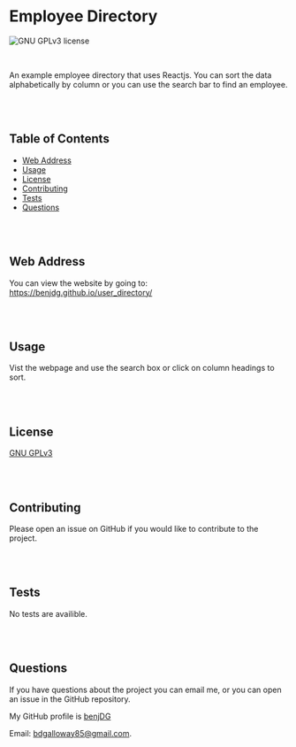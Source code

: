 
# Employee Directory

![GNU GPLv3 license](https://img.shields.io/badge/license-GNU%20GPLv3-brightgreen)

<br/>

An example employee directory that uses Reactjs.  You can sort the data alphabetically by column or you can use the search bar to find an employee.

<br/>
<br/>

## Table of Contents

* [Web Address](#Web-Address)
* [Usage](#Usage)
* [License](#License)
* [Contributing](#Contributing)
* [Tests](#Tests)
* [Questions](#Questions)

<br/>
<br/>

## Web Address

You can view the website by going to: https://benjdg.github.io/user_directory/

<br/>
<br/>

## Usage

Vist the webpage and use the search box or click on column headings to sort.


<br/>
<br/>


## License

[GNU GPLv3](https://choosealicense.com/licenses/gpl-3.0/)

<br/>
<br/>

## Contributing

Please open an issue on GitHub if you would like to contribute to the project.

<br/>
<br/>

## Tests

No tests are availible.

<br/>
<br/>

## Questions  

If you have questions about the project you can email me, or you can open an issue in the GitHub repository.

My GitHub profile is [benjDG](https://github.com/benjDG)  
  
Email: bdgalloway85@gmail.com.  
